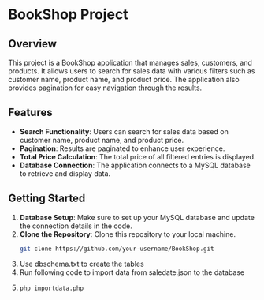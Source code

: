 # BookShop Project

## Overview

This project is a BookShop application that manages sales, customers, and products. It allows users to search for sales data with various filters such as customer name, product name, and product price. The application also provides pagination for easy navigation through the results.

## Features

- **Search Functionality**: Users can search for sales data based on customer name, product name, and product price.
- **Pagination**: Results are paginated to enhance user experience.
- **Total Price Calculation**: The total price of all filtered entries is displayed.
- **Database Connection**: The application connects to a MySQL database to retrieve and display data.

## Getting Started

1. **Database Setup**: Make sure to set up your MySQL database and update the connection details in the code.
2. **Clone the Repository**: Clone this repository to your local machine.
   ```bash
   git clone https://github.com/your-username/BookShop.git
3. Use dbschema.txt to create the tables
4. Run following code to import data from saledate.json to the database
5. ```bash
   php importdata.php

